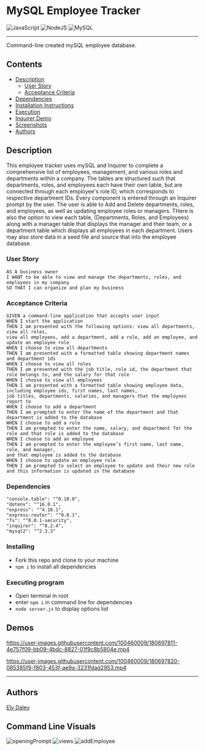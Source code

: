 # MySQL Employee Tracker

![JavaScript](https://img.shields.io/badge/javascript-%23323330.svg?style=for-the-badge&logo=javascript&logoColor=%23F7DF1E)
![NodeJS](https://img.shields.io/badge/node.js-6DA55F?style=for-the-badge&logo=node.js&logoColor=white)
![MySQL](https://img.shields.io/badge/mysql-%2300f.svg?style=for-the-badge&logo=mysql&logoColor=white)

----------------------------------------------------------
 Command-line created mySQL employee database. 
 
 ## Contents
 
 - [Description](#description)
    - [User Story](#user-story)
    - [Acceptance Criteria](#acceptance-criteria)
 - [Dependencies](#dependencies)
 - [Installation Instructions](#installing)
 - [Execution](#executing-program)
 - [Inquirer Demo](#inquirer-demo)
 - [Screenshots](#command-line-visuals)
 - [Authors](#authors)


## Description

This employee tracker uses mySQL and Inquirer to complete a comprehensive list of employees, management, and various roles and departments within a company. The tables are structured such that departments, roles, and employees each have their own table, but are connected through each employee's role ID, which corresponds to respective department IDs. Every component is entered through an Inquirer prompt by the user. The user is able to Add and Delete departments, roles, and employees, as well as updating employee roles or managers. THere is also the option to view each table, (Departments, Roles, and Employees) along with a manager table that displays the manager and their team, or a department table which displays all employees in each department. Users may also store data in a seed file and source that into the employee database. 

### User Story

```
AS A business owner
I WANT to be able to view and manage the departments, roles, and employees in my company
SO THAT I can organize and plan my business
```

### Acceptance Criteria

```
GIVEN a command-line application that accepts user input
WHEN I start the application
THEN I am presented with the following options: view all departments, view all roles, 
view all employees, add a department, add a role, add an employee, and update an employee role
WHEN I choose to view all departments
THEN I am presented with a formatted table showing department names and department ids
WHEN I choose to view all roles
THEN I am presented with the job title, role id, the department that role belongs to, and the salary for that role
WHEN I choose to view all employees
THEN I am presented with a formatted table showing employee data, including employee ids, first names, last names, 
job titles, departments, salaries, and managers that the employees report to
WHEN I choose to add a department
THEN I am prompted to enter the name of the department and that department is added to the database
WHEN I choose to add a role
THEN I am prompted to enter the name, salary, and department for the role and that role is added to the database
WHEN I choose to add an employee
THEN I am prompted to enter the employee’s first name, last name, role, and manager, 
and that employee is added to the database
WHEN I choose to update an employee role
THEN I am prompted to select an employee to update and their new role and this information is updated in the database
```
### Dependencies
```
"console.table": "^0.10.0",
"dotenv": "^16.0.1",
"express": "^4.18.1",
"express-router": "^0.0.1",
"fs": "^0.0.1-security",
"inquirer": "^8.2.4",
"mysql2": "^2.3.3"
```
### Installing

* Fork this repo and clone to your machine
* `npm i` to install all dependencies

### Executing program

* Open terminal in root
* enter `npm i` in command line for dependencies
* `node server.js` to display options list

## Demos


https://user-images.githubusercontent.com/100460009/180697811-4e757f09-bb09-4bdc-8827-01f9c8b5804e.mp4



https://user-images.githubusercontent.com/100460009/180697820-085385f9-f803-453f-ae9a-3231fdad2953.mp4


_______________________________________________________________

## Authors

[Ely Daley](https://github.com/3lyDaley)

## Command Line Visuals

![openingPrompt](https://user-images.githubusercontent.com/100460009/180697835-5e2638ae-c76f-44cb-94bd-262eddba7b86.png)
![views](https://user-images.githubusercontent.com/100460009/180697845-b56ae493-f0b1-46a5-ab8c-4f27a7f9e1b6.png)
![addEmployee](https://user-images.githubusercontent.com/100460009/180697853-0b721ad1-29af-4bf1-8b78-0c8cb2a770d9.png)



